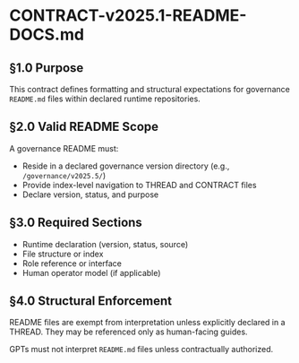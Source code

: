 # CONTRACT-v2025.1-README-DOCS.md

## §1.0 Purpose

This contract defines formatting and structural expectations for governance `README.md` files within declared runtime repositories.

## §2.0 Valid README Scope

A governance README must:
- Reside in a declared governance version directory (e.g., `/governance/v2025.5/`)
- Provide index-level navigation to THREAD and CONTRACT files
- Declare version, status, and purpose

## §3.0 Required Sections

- Runtime declaration (version, status, source)
- File structure or index
- Role reference or interface
- Human operator model (if applicable)

## §4.0 Structural Enforcement

README files are exempt from interpretation unless explicitly declared in a THREAD. They may be referenced only as human-facing guides.

GPTs must not interpret `README.md` files unless contractually authorized.
